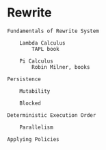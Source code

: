 # Rewrite

    Fundamentals of Rewrite System

        Lambda Calculus
            TAPL book

        Pi Calculus
            Robin Milner, books

    Persistence

        Mutability

        Blocked

    Deterministic Execution Order

        Parallelism

    Applying Policies

   
